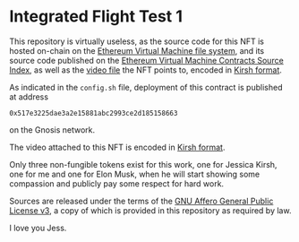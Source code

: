 # Integrated Flight Test 1

This repository is virtually useless, as the
source code for this NFT is hosted on-chain
on the [Ethereum Virtual Machine file system](
  https://github.com/themartiancompany/evmfs),
and its source code published on the
[Ethereum Virtual Machine Contracts Source Index](
  https://github.com/themartiancompany/evm-contracts-source-index),
as well as the [video file](
evmfs://100/0x69470b18f8b8b5f92b48f6199dcb147b4be96571/0x87003Bd6C074C713783df04f36517451fF34CBEf/60a20cec53f12ab33e78d542ed501756f29abc5e52bd9992062fea62197d61ce)
the NFT points to, encoded in
[Kirsh format](
  https://github.com/themartiancompany/kirsh-tools).

As indicated in the `config.sh` file, deployment
of this contract is published at address

`0x517e3225dae3a2e15881abc2993ce2d185158663`

on the Gnosis network.

The video attached to this NFT is encoded in
[Kirsh format](
  https://github.com/themartiancompany/kirsh-tools).

Only three non-fungible tokens exist
for this work, one for Jessica Kirsh,
one for me and
one for Elon Musk, when he will start showing
some compassion and publicly pay some
respect for hard work.

Sources are released under the terms of the
[GNU Affero General Public License v3](
  COPYING),
a copy of which is provided in this repository
as required by law.

I love you Jess.
